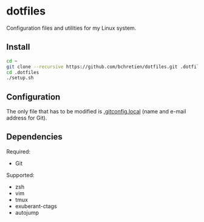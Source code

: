 dotfiles
========

Configuration files and utilities for my Linux system.

## Install

```sh
cd ~
git clone --recursive https://github.com/bchretien/dotfiles.git .dotfiles
cd .dotfiles
./setup.sh
```
## Configuration

The only file that has to be modified is [.gitconfig.local][1] (name and e-mail address for Git).

## Dependencies

Required:
* Git

Supported:
* zsh
* vim
* tmux
* exuberant-ctags
* autojump

[1]: .gitconfig.local
